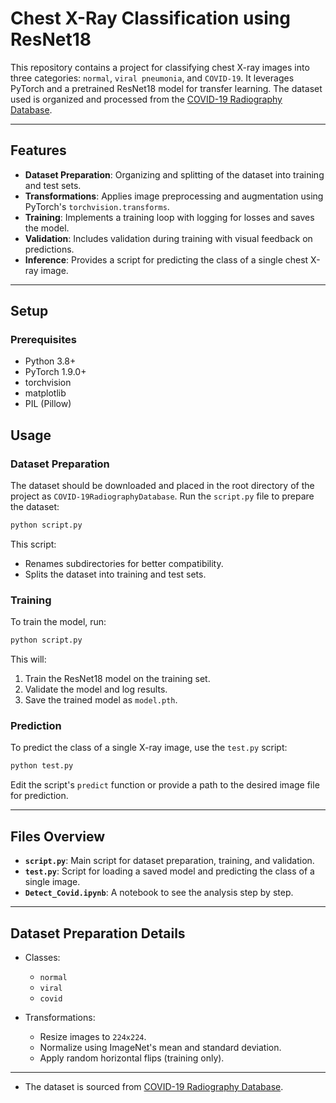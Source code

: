 # Chest X-Ray Classification using ResNet18

This repository contains a project for classifying chest X-ray images into three categories: `normal`, `viral pneumonia`, and `COVID-19`. It leverages PyTorch and a pretrained ResNet18 model for transfer learning. The dataset used is organized and processed from the [COVID-19 Radiography Database](https://www.kaggle.com/datasets/tawsifurrahman/covid19-radiography-database).

---

## Features
- **Dataset Preparation**: Organizing and splitting of the dataset into training and test sets.
- **Transformations**: Applies image preprocessing and augmentation using PyTorch's `torchvision.transforms`.
- **Training**: Implements a training loop with logging for losses and saves the model.
- **Validation**: Includes validation during training with visual feedback on predictions.
- **Inference**: Provides a script for predicting the class of a single chest X-ray image.

---

## Setup

### Prerequisites
- Python 3.8+
- PyTorch 1.9.0+
- torchvision
- matplotlib
- PIL (Pillow)


## Usage

### Dataset Preparation
The dataset should be downloaded and placed in the root directory of the project as `COVID-19RadiographyDatabase`. Run the `script.py` file to prepare the dataset:

```bash
python script.py
```

This script:
- Renames subdirectories for better compatibility.
- Splits the dataset into training and test sets.

### Training
To train the model, run:
```bash
python script.py
```

This will:
1. Train the ResNet18 model on the training set.
2. Validate the model and log results.
3. Save the trained model as `model.pth`.

### Prediction
To predict the class of a single X-ray image, use the `test.py` script:

```bash
python test.py
```

Edit the script's `predict` function or provide a path to the desired image file for prediction.

---

## Files Overview

- **`script.py`**: Main script for dataset preparation, training, and validation.
- **`test.py`**: Script for loading a saved model and predicting the class of a single image.
- **`Detect_Covid.ipynb`**: A notebook to see the analysis step by step.

---

## Dataset Preparation Details

- Classes:
  - `normal`
  - `viral`
  - `covid`

- Transformations:
  - Resize images to `224x224`.
  - Normalize using ImageNet's mean and standard deviation.
  - Apply random horizontal flips (training only).
---

- The dataset is sourced from [COVID-19 Radiography Database](https://www.kaggle.com/datasets/tawsifurrahman/covid19-radiography-database).

